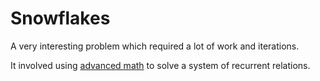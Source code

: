 # Snowflakes

A very interesting problem which required a lot of work and iterations.

It involved using [advanced math](http://math.stackexchange.com/questions/2014376/solving-a-set-of-linked-recurrent-relations/2014409) to solve a system of recurrent relations.
